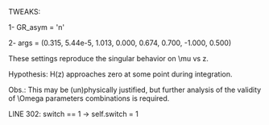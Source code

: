 TWEAKS:

1- GR_asym = 'n'

2- args  = (0.315, 5.44e-5, 1.013,  0.000, 0.674, 0.700, -1.000, 0.500)

These settings reproduce the singular behavior on \mu vs z.

Hypothesis: H(z) approaches zero at some point during integration.

Obs.: This may be (un)physically justified, but further analysis of the validity of \Omega parameters combinations is required.

LINE 302: switch == 1 -> self.switch = 1
